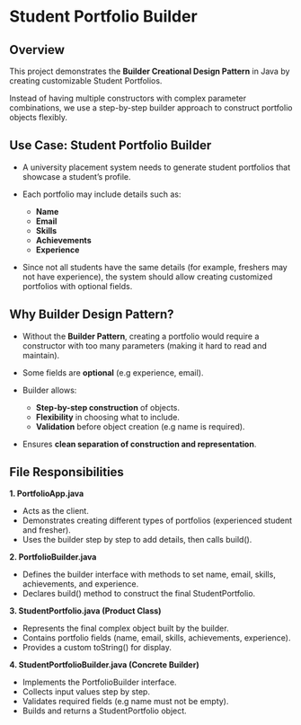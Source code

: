 # Student Portfolio Builder 

## Overview

This project demonstrates the **Builder Creational Design Pattern** in Java by creating customizable Student Portfolios.

Instead of having multiple constructors with complex parameter combinations, we use a step-by-step builder approach to construct portfolio objects flexibly.


## Use Case: Student Portfolio Builder

* A university placement system needs to generate student portfolios that showcase a student’s profile.
* Each portfolio may include details such as:

  * **Name**
  * **Email**
  * **Skills**
  * **Achievements**
  * **Experience**

* Since not all students have the same details (for example, freshers may not have experience), the system should allow creating customized portfolios with optional fields.


## Why Builder Design Pattern?

* Without the **Builder Pattern**, creating a portfolio would require a constructor with too many parameters (making it hard to read and maintain).
* Some fields are **optional** (e.g experience, email).
* Builder allows:

  * **Step-by-step construction** of objects.
  * **Flexibility** in choosing what to include.
  * **Validation** before object creation (e.g name is required).
* Ensures **clean separation of construction and representation**.


## File Responsibilities

**1. PortfolioApp.java**

* Acts as the client.
* Demonstrates creating different types of portfolios (experienced student and fresher).
* Uses the builder step by step to add details, then calls build().

**2. PortfolioBuilder.java**

* Defines the builder interface with methods to set name, email, skills, achievements, and experience.
* Declares build() method to construct the final StudentPortfolio.

**3. StudentPortfolio.java (Product Class)**

* Represents the final complex object built by the builder.
* Contains portfolio fields (name, email, skills, achievements, experience).
* Provides a custom toString() for display.

**4. StudentPortfolioBuilder.java (Concrete Builder)**

* Implements the PortfolioBuilder interface.
* Collects input values step by step.
* Validates required fields (e.g name must not be empty).
* Builds and returns a StudentPortfolio object.

